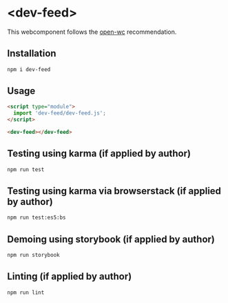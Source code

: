 # \<dev-feed>

This webcomponent follows the [open-wc](https://github.com/open-wc/open-wc) recommendation.

## Installation
```bash
npm i dev-feed
```

## Usage
```html
<script type="module">
  import 'dev-feed/dev-feed.js';
</script>

<dev-feed></dev-feed>
```

## Testing using karma (if applied by author)
```bash
npm run test
```

## Testing using karma via browserstack (if applied by author)
```bash
npm run test:es5:bs
```

## Demoing using storybook (if applied by author)
```bash
npm run storybook
```

## Linting (if applied by author)
```bash
npm run lint
```
